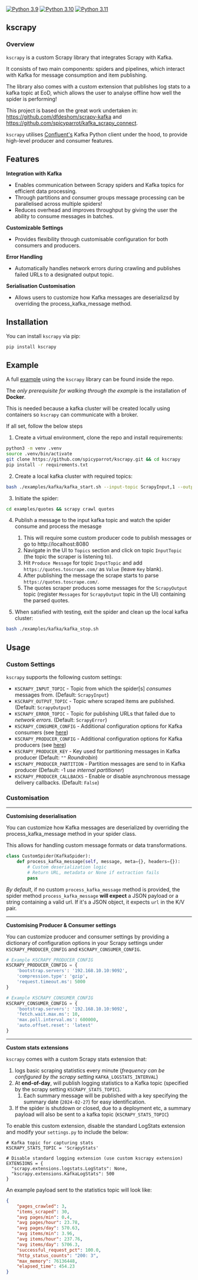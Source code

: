[![Python 3.9](https://img.shields.io/badge/python-3.9-blue.svg)](https://www.python.org/downloads/release/python-3918) [![Python 3.10](https://img.shields.io/badge/python-3.10-blue.svg)](https://www.python.org/downloads/release/python-31013/) [![Python 3.11](https://img.shields.io/badge/python-3.11-blue.svg)](https://www.python.org/downloads/release/python-3117/)
## kscrapy 

### Overview

`kscrapy` is a custom Scrapy library that integrates Scrapy with Kafka.

It consists of two main components: spiders and pipelines, which interact with Kafka for message consumption and item publishing.

The library also comes with a custom extension that publishes log stats to a kafka topic at EoD, which allows the user to analyse offline how well the spider is performing!

This project is based on the great work undertaken in: https://github.com/dfdeshom/scrapy-kafka and https://github.com/spicyparrot/kafka_scrapy_connect.

`kscrapy` utilises [Confluent's](https://github.com/confluentinc/confluent-kafka-python) Kafka Python client under the hood, to provide high-level producer and consumer features.

## Features

**Integration with Kafka**
   - Enables communication between Scrapy spiders and Kafka topics for efficient data processing.
   - Through partitions and consumer groups message processing can be parallelised across multiple spiders!
   - Reduces overhead and improves throughput by giving the user the ability to consume messages in batches.

**Customizable Settings**
   - Provides flexibility through customisable configuration for both consumers and producers.

**Error Handling**
   - Automatically handles network errors during crawling and publishes failed URLs to a designated output topic. 

**Serialisation Customisation**
   - Allows users to customize how Kafka messages are deserializsd by overriding the process_kafka_message method.

## Installation

You can install `kscrapy` via pip:
```
pip install kscrapy
```

## Example

A full [example](https://github.com/spicyparrot/kscrapy?tab=readme-ov-file#example) using the `kscrapy` library can be found inside the repo.

The *only prerequisite for walking through the exampl*e is the installation of **Docker**.

This is needed because a kafka cluster will be created locally using containers so `kscrapy` can communicate with a broker. 

If all set, follow the below steps

1. Create a virtual environment, clone the repo and install requirements:
```bash
python3 -m venv .venv
source .venv/bin/activate
git clone https://github.com/spicyparrot/kscrapy.git && cd kscrapy
pip install -r requirements.txt
```
2. Create a local kafka cluster with required topics:

```bash
bash ./examples/kafka/kafka_start.sh --input-topic ScrapyInput,1 --output-topic ScrapyOutput,1 --error-topic ScrapyError,1 --stats-topic ScrapyStats,1
```

3. Initiate the spider:
```bash
cd examples/quotes && scrapy crawl quotes
```

4. Publish a message to the input kafka topic and watch the spider consume and process the mesasge
   1.  This will require some custom producer code to publish messages or go to http://localhost:8080
   2. Navigate in the UI to `Topics` section and click on topic `InputTopic` (the topic the scraper is listening to).
   3. Hit `Produce Message` for topic `InputTopic` and add `https://quotes.toscrape.com/` as `Value` (leave `Key` blank).
   4. After publishing the message the scrape starts to parse `https://quotes.toscrape.com/`.
   5. The quotes scraper produces some messages for the `ScrapyOutput` topic (register `Messages` for `ScrapyOutput` topic in the UI) containing the parsed quotes. 


5. When satisfied with testing, exit the spider and clean up the local kafka cluster:
```bash
bash ./examples/kafka/kafka_stop.sh
```

## Usage

### Custom Settings
`kscrapy` supports the following custom settings:

- `KSCRAPY_INPUT_TOPIC`	- Topic from which the spider[s] *consumes* messages from. (Default: `ScrapyInput`)
- `KSCRAPY_OUTPUT_TOPIC` - Topic where scraped items are published. (Default: `ScrapyOutput`)
- `KSCRAPY_ERROR_TOPIC`	- Topic for publishing URLs that failed due to *network errors*. (Default: `ScrapyError`)
- `KSCRAPY_CONSUMER_CONFIG` - Additional configuration options for Kafka consumers (see [here](https://github.com/confluentinc/librdkafka/blob/master/CONFIGURATION.md))
- `KSCRAPY_PRODUCER_CONFIG` - Additional configuration options for Kafka producers (see [here](https://github.com/confluentinc/librdkafka/blob/master/CONFIGURATION.md))
- `KSCRAPY_PRODUCER_KEY` - Key used for partitioning messages in Kafka producer (Default: `""` *Roundrobin*)
- `KSCRAPY_PRODUCER_PARTITION` - Partition messages are send to in Kafka producer (Default: -1 *use internal partitioner*)
- `KSCRAPY_PRODUCER_CALLBACKS` - Enable or disable asynchronous message delivery callbacks. (Default: `False`)

### Customisation

---

**Customising deserialisation** 

You can customize how Kafka messages are deserialized by overriding the process_kafka_message method in your spider class. 

This allows for handling custom message formats or data transformations.

```python
class CustomSpider(KafkaSpider):
	def process_kafka_message(self, message, meta={}, headers={}):
		# Custom deserialization logic
		# Return URL, metadata or None if extraction fails
		pass
```

*By default*, if no custom `process_kafka_message` method is provided, the spider method `process_kafka_message` **will expect** a JSON payload or a string containing a valid url. If it's a JSON object, it expects `url` in the K/V pair.

---

**Customising Producer & Consumer settings**

You can customize producer and consumer settings by providing a dictionary of configuration options in your Scrapy settings under `KSCRAPY_PRODUCER_CONFIG` and `KSCRAPY_CONSUMER_CONFIG`.

```python
# Example KSCRAPY_PRODUCER_CONFIG
KSCRAPY_PRODUCER_CONFIG = {
	'bootstrap.servers': '192.168.10.10:9092',
	'compression.type': 'gzip',
	'request.timeout.ms': 5000
}

# Example KSCRAPY_CONSUMER_CONFIG
KSCRAPY_CONSUMER_CONFIG = {
	'bootstrap.servers': '192.168.10.10:9092',
	'fetch.wait.max.ms': 10,
	'max.poll.interval.ms': 600000,
	'auto.offset.reset': 'latest'
}
```
---
**Custom stats extensions**

`kscrapy` comes with a custom Scrapy stats extension that:
1. logs basic scraping statistics every minute (*frequency can be configured by the scrapy setting* `KAFKA_LOGSTATS_INTERVAL`)
2. At **end-of-day**, will publish logging statistics to a Kafka topic (specified by the scrapy setting `KSCRAPY_STATS_TOPIC`).
   1. Each summary message will be published with a key specifying the summary date (`2024-02-27`) for easy identification.
3.	If the spider is shutdown or closed, due to a deployment etc, a summary payload will also be sent to a kafka topic (`KSCRAPY_STATS_TOPIC`)


To enable this custom extension, disable the standard LogStats extension and modify your `settings.py` to include the below:
```
# Kafka topic for capturing stats
KSCRAPY_STATS_TOPIC = 'ScrapyStats'

# Disable standard logging extension (use custom kscrapy extension)
EXTENSIONS = {
  "scrapy.extensions.logstats.LogStats": None,
  "kscrapy.extensions.KafkaLogStats": 500
}
```

An example payload sent to the statistics topic will look like:
```json
{
	"pages_crawled": 3,
	"items_scraped": 30,
	"avg pages/min": 0.4,
	"avg pages/hour": 23.78,
	"avg pages/day": 570.63,
	"avg items/min": 3.96,
	"avg items/hour": 237.76,
	"avg items/day": 5706.3,
	"successful_request_pct": 100.0,
	"http_status_counts": "200: 3",
	"max_memory": 76136448,
	"elapsed_time": 454.23
}
```
